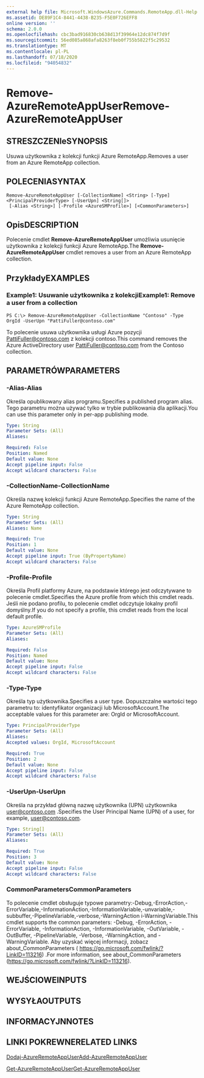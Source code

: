 ```yaml
---
external help file: Microsoft.WindowsAzure.Commands.RemoteApp.dll-Help.xml
ms.assetid: DE89F1C4-8441-4438-B235-F5E0F726EFF8
online version: ''
schema: 2.0.0
ms.openlocfilehash: cbc3bad916830cb638d13f39964e12dc874f7d9f
ms.sourcegitcommit: 56ed085a868afa8263f8eb0f755b5822f5c29532
ms.translationtype: MT
ms.contentlocale: pl-PL
ms.lasthandoff: 07/18/2020
ms.locfileid: "94054832"
---
```

# <span data-ttu-id="9a534-101">Remove-AzureRemoteAppUser</span><span class="sxs-lookup"><span data-stu-id="9a534-101">Remove-AzureRemoteAppUser</span></span>

## <span data-ttu-id="9a534-102">STRESZCZENIe</span><span class="sxs-lookup"><span data-stu-id="9a534-102">SYNOPSIS</span></span>
<span data-ttu-id="9a534-103">Usuwa użytkownika z kolekcji funkcji Azure RemoteApp.</span><span class="sxs-lookup"><span data-stu-id="9a534-103">Removes a user from an Azure RemoteApp collection.</span></span>

## <span data-ttu-id="9a534-104">POLECENIA</span><span class="sxs-lookup"><span data-stu-id="9a534-104">SYNTAX</span></span>

```
Remove-AzureRemoteAppUser [-CollectionName] <String> [-Type] <PrincipalProviderType> [-UserUpn] <String[]>
 [-Alias <String>] [-Profile <AzureSMProfile>] [<CommonParameters>]
```

## <span data-ttu-id="9a534-105">Opis</span><span class="sxs-lookup"><span data-stu-id="9a534-105">DESCRIPTION</span></span>
<span data-ttu-id="9a534-106">Polecenie cmdlet **Remove-AzureRemoteAppUser** umożliwia usunięcie użytkownika z kolekcji funkcji Azure RemoteApp.</span><span class="sxs-lookup"><span data-stu-id="9a534-106">The **Remove-AzureRemoteAppUser** cmdlet removes a user from an Azure RemoteApp collection.</span></span>

## <span data-ttu-id="9a534-107">Przykłady</span><span class="sxs-lookup"><span data-stu-id="9a534-107">EXAMPLES</span></span>

### <span data-ttu-id="9a534-108">Example1: Usuwanie użytkownika z kolekcji</span><span class="sxs-lookup"><span data-stu-id="9a534-108">Example1: Remove a user from a collection</span></span>
```
PS C:\> Remove-AzureRemoteAppUser -CollectionName "Contoso" -Type OrgId -UserUpn "PattiFuller@contoso.com"
```

<span data-ttu-id="9a534-109">To polecenie usuwa użytkownika usługi Azure pozycji PattiFuller@contoso.com z kolekcji contoso.</span><span class="sxs-lookup"><span data-stu-id="9a534-109">This command removes the Azure ActiveDirectory user PattiFuller@contoso.com from the Contoso collection.</span></span>

## <span data-ttu-id="9a534-110">PARAMETRÓW</span><span class="sxs-lookup"><span data-stu-id="9a534-110">PARAMETERS</span></span>

### <span data-ttu-id="9a534-111">-Alias</span><span class="sxs-lookup"><span data-stu-id="9a534-111">-Alias</span></span>
<span data-ttu-id="9a534-112">Określa opublikowany alias programu.</span><span class="sxs-lookup"><span data-stu-id="9a534-112">Specifies a published program alias.</span></span>
<span data-ttu-id="9a534-113">Tego parametru można używać tylko w trybie publikowania dla aplikacji.</span><span class="sxs-lookup"><span data-stu-id="9a534-113">You can use this parameter only in per-app publishing mode.</span></span>

```yaml
Type: String
Parameter Sets: (All)
Aliases: 

Required: False
Position: Named
Default value: None
Accept pipeline input: False
Accept wildcard characters: False
```

### <span data-ttu-id="9a534-114">-CollectionName</span><span class="sxs-lookup"><span data-stu-id="9a534-114">-CollectionName</span></span>
<span data-ttu-id="9a534-115">Określa nazwę kolekcji funkcji Azure RemoteApp.</span><span class="sxs-lookup"><span data-stu-id="9a534-115">Specifies the name of the Azure RemoteApp collection.</span></span>

```yaml
Type: String
Parameter Sets: (All)
Aliases: Name

Required: True
Position: 1
Default value: None
Accept pipeline input: True (ByPropertyName)
Accept wildcard characters: False
```

### <span data-ttu-id="9a534-116">-Profile</span><span class="sxs-lookup"><span data-stu-id="9a534-116">-Profile</span></span>
<span data-ttu-id="9a534-117">Określa Profil platformy Azure, na podstawie którego jest odczytywane to polecenie cmdlet.</span><span class="sxs-lookup"><span data-stu-id="9a534-117">Specifies the Azure profile from which this cmdlet reads.</span></span>
<span data-ttu-id="9a534-118">Jeśli nie podano profilu, to polecenie cmdlet odczytuje lokalny profil domyślny.</span><span class="sxs-lookup"><span data-stu-id="9a534-118">If you do not specify a profile, this cmdlet reads from the local default profile.</span></span>

```yaml
Type: AzureSMProfile
Parameter Sets: (All)
Aliases: 

Required: False
Position: Named
Default value: None
Accept pipeline input: False
Accept wildcard characters: False
```

### <span data-ttu-id="9a534-119">-Type</span><span class="sxs-lookup"><span data-stu-id="9a534-119">-Type</span></span>
<span data-ttu-id="9a534-120">Określa typ użytkownika.</span><span class="sxs-lookup"><span data-stu-id="9a534-120">Specifies a user type.</span></span>
<span data-ttu-id="9a534-121">Dopuszczalne wartości tego parametru to: identyfikator organizacji lub MicrosoftAccount.</span><span class="sxs-lookup"><span data-stu-id="9a534-121">The acceptable values for this parameter are: OrgId or MicrosoftAccount.</span></span>

```yaml
Type: PrincipalProviderType
Parameter Sets: (All)
Aliases: 
Accepted values: OrgId, MicrosoftAccount

Required: True
Position: 2
Default value: None
Accept pipeline input: False
Accept wildcard characters: False
```

### <span data-ttu-id="9a534-122">-UserUpn</span><span class="sxs-lookup"><span data-stu-id="9a534-122">-UserUpn</span></span>
<span data-ttu-id="9a534-123">Określa na przykład główną nazwę użytkownika (UPN) użytkownika user@contoso.com .</span><span class="sxs-lookup"><span data-stu-id="9a534-123">Specifies the User Principal Name (UPN) of a user, for example, user@contoso.com.</span></span>

```yaml
Type: String[]
Parameter Sets: (All)
Aliases: 

Required: True
Position: 3
Default value: None
Accept pipeline input: False
Accept wildcard characters: False
```

### <span data-ttu-id="9a534-124">CommonParameters</span><span class="sxs-lookup"><span data-stu-id="9a534-124">CommonParameters</span></span>
<span data-ttu-id="9a534-125">To polecenie cmdlet obsługuje typowe parametry:-Debug,-ErrorAction,-ErrorVariable,-InformationAction,-InformationVariable,-unvariable,-subbuffer,-PipelineVariable,-verbose,-WarningAction i-WarningVariable.</span><span class="sxs-lookup"><span data-stu-id="9a534-125">This cmdlet supports the common parameters: -Debug, -ErrorAction, -ErrorVariable, -InformationAction, -InformationVariable, -OutVariable, -OutBuffer, -PipelineVariable, -Verbose, -WarningAction, and -WarningVariable.</span></span> <span data-ttu-id="9a534-126">Aby uzyskać więcej informacji, zobacz about_CommonParameters ( https://go.microsoft.com/fwlink/?LinkID=113216) .</span><span class="sxs-lookup"><span data-stu-id="9a534-126">For more information, see about_CommonParameters (https://go.microsoft.com/fwlink/?LinkID=113216).</span></span>

## <span data-ttu-id="9a534-127">WEJŚCIOWE</span><span class="sxs-lookup"><span data-stu-id="9a534-127">INPUTS</span></span>

## <span data-ttu-id="9a534-128">WYSYŁA</span><span class="sxs-lookup"><span data-stu-id="9a534-128">OUTPUTS</span></span>

## <span data-ttu-id="9a534-129">INFORMACYJN</span><span class="sxs-lookup"><span data-stu-id="9a534-129">NOTES</span></span>

## <span data-ttu-id="9a534-130">LINKI POKREWNE</span><span class="sxs-lookup"><span data-stu-id="9a534-130">RELATED LINKS</span></span>

[<span data-ttu-id="9a534-131">Dodaj-AzureRemoteAppUser</span><span class="sxs-lookup"><span data-stu-id="9a534-131">Add-AzureRemoteAppUser</span></span>](./Add-AzureRemoteAppUser.md)

[<span data-ttu-id="9a534-132">Get-AzureRemoteAppUser</span><span class="sxs-lookup"><span data-stu-id="9a534-132">Get-AzureRemoteAppUser</span></span>](./Get-AzureRemoteAppUser.md)



